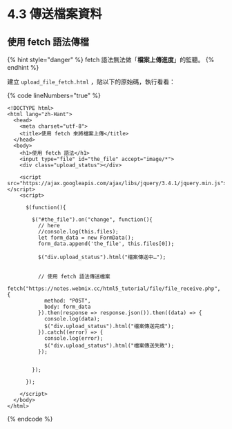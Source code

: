 # 4.3 傳送檔案資料

## 使用 fetch 語法傳檔

{% hint style="danger" %}
fetch 語法無法做「**檔案上傳進度**」的監聽。
{% endhint %}

建立 `upload_file_fetch.html` ，貼以下的原始碼，執行看看：

{% code lineNumbers="true" %}
```markup
<!DOCTYPE html>
<html lang="zh-Hant">
  <head>
    <meta charset="utf-8">
    <title>使用 fetch 來將檔案上傳</title>
  </head>
  <body>
    <h1>使用 fetch 語法</h1>
    <input type="file" id="the_file" accept="image/*">
    <div class="upload_status"></div>

    <script src="https://ajax.googleapis.com/ajax/libs/jquery/3.4.1/jquery.min.js"></script>
    <script>

      $(function(){

        $("#the_file").on("change", function(){
          // here
          //console.log(this.files);
          let form_data = new FormData();
          form_data.append('the_file', this.files[0]);

          $("div.upload_status").html("檔案傳送中…");
          

          // 使用 fetch 語法傳送檔案
          fetch("https://notes.webmix.cc/html5_tutorial/file/file_receive.php", {
            method: "POST",
            body: form_data
          }).then(response => response.json()).then((data) => {
            console.log(data);
            $("div.upload_status").html("檔案傳送完成");
          }).catch((error) => {
            console.log(error);
            $("div.upload_status").html("檔案傳送失敗");
          });


        });

      });

    </script>
  </body>
</html>
```
{% endcode %}




